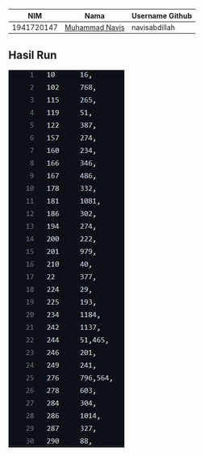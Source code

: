 |NIM	    |Nama				                |Username Github|
|-----------|-----------------------------------|---------------|
|1941720147 |[Muhammad Navis](https://github.com/navisabdillah) |navisabdillah |

## Hasil Run
![](https://github.com/navisabdillah/UAS_BigData/raw/main/foto/1.jpg)
